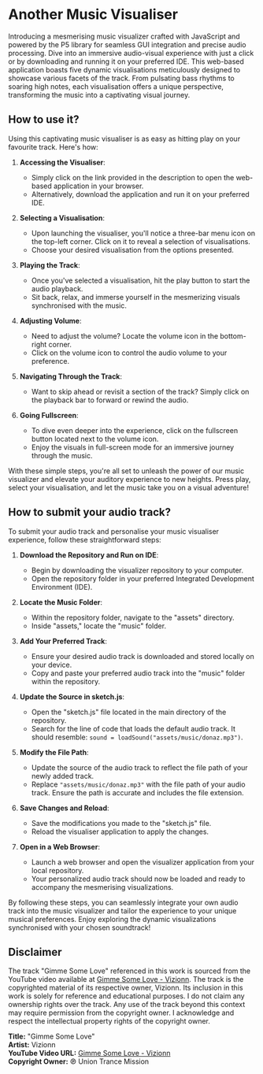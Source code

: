 # Another Music Visualiser 
Introducing a mesmerising music visualizer crafted with JavaScript and powered by the P5 library for seamless GUI integration and precise audio processing. Dive into an immersive audio-visual experience with just a click or by downloading and running it on your preferred IDE. This web-based application boasts five dynamic visualisations meticulously designed to showcase various facets of the track. From pulsating bass rhythms to soaring high notes, each visualisation offers a unique perspective, transforming the music into a captivating visual journey. 

## How to use it?

Using this captivating music visualiser is as easy as hitting play on your favourite track. Here's how:

1. **Accessing the Visualiser**:
   - Simply click on the link provided in the description to open the web-based application in your browser.
   - Alternatively, download the application and run it on your preferred IDE.

2. **Selecting a Visualisation**:
   - Upon launching the visualiser, you'll notice a three-bar menu icon on the top-left corner. Click on it to reveal a selection of visualisations.
   - Choose your desired visualisation from the options presented.

3. **Playing the Track**:
   - Once you've selected a visualisation, hit the play button to start the audio playback.
   - Sit back, relax, and immerse yourself in the mesmerizing visuals synchronised with the music.

4. **Adjusting Volume**:
   - Need to adjust the volume? Locate the volume icon in the bottom-right corner.
   - Click on the volume icon to control the audio volume to your preference.

5. **Navigating Through the Track**:
   - Want to skip ahead or revisit a section of the track? Simply click on the playback bar to forward or rewind the audio.

6. **Going Fullscreen**:
   - To dive even deeper into the experience, click on the fullscreen button located next to the volume icon.
   - Enjoy the visuals in full-screen mode for an immersive journey through the music.

With these simple steps, you're all set to unleash the power of our music visualizer and elevate your auditory experience to new heights. Press play, select your visualisation, and let the music take you on a visual adventure!

## How to submit your audio track?

To submit your audio track and personalise your music visualiser experience, follow these straightforward steps:

1. **Download the Repository and Run on IDE**:
   - Begin by downloading the visualizer repository to your computer.
   - Open the repository folder in your preferred Integrated Development Environment (IDE).

2. **Locate the Music Folder**:
   - Within the repository folder, navigate to the "assets" directory.
   - Inside "assets," locate the "music" folder.

3. **Add Your Preferred Track**:
   - Ensure your desired audio track is downloaded and stored locally on your device.
   - Copy and paste your preferred audio track into the "music" folder within the repository.

4. **Update the Source in sketch.js**:
   - Open the "sketch.js" file located in the main directory of the repository.
   - Search for the line of code that loads the default audio track. It should resemble: `sound = loadSound("assets/music/donaz.mp3")`.

5. **Modify the File Path**:
   - Update the source of the audio track to reflect the file path of your newly added track.
   - Replace `"assets/music/donaz.mp3"` with the file path of your audio track. Ensure the path is accurate and includes the file extension.

6. **Save Changes and Reload**:
   - Save the modifications you made to the "sketch.js" file.
   - Reload the visualiser application to apply the changes.

7. **Open in a Web Browser**:
   - Launch a web browser and open the visualizer application from your local repository.
   - Your personalized audio track should now be loaded and ready to accompany the mesmerising visualizations.

By following these steps, you can seamlessly integrate your own audio track into the music visualizer and tailor the experience to your unique musical preferences. Enjoy exploring the dynamic visualizations synchronised with your chosen soundtrack!

## Disclaimer

The track "Gimme Some Love" referenced in this work is sourced from the YouTube video available at [Gimme Some Love - Vizionn](https://www.youtube.com/watch?v=ni7uXBYi1iQ&ab_channel=Vizionn-Topic). The track is the copyrighted material of its respective owner, Vizionn. Its inclusion in this work is solely for reference and educational purposes. I do not claim any ownership rights over the track. Any use of the track beyond this context may require permission from the copyright owner. I acknowledge and respect the intellectual property rights of the copyright owner.

**Title:** "Gimme Some Love"  
**Artist:** Vizionn  
**YouTube Video URL:** [Gimme Some Love - Vizionn](https://www.youtube.com/watch?v=ni7uXBYi1iQ&ab_channel=Vizionn-Topic)  
**Copyright Owner:** ℗ Union Trance Mission



